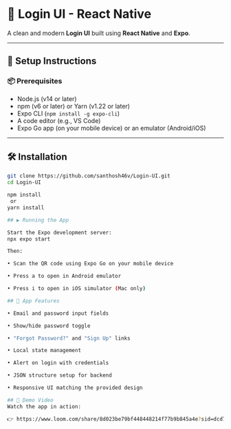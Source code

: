 # 🔐 Login UI - React Native

A clean and modern **Login UI** built using **React Native** and **Expo**.

---

## 🚀 Setup Instructions

### 📦 Prerequisites

- Node.js (v14 or later)
- npm (v6 or later) or Yarn (v1.22 or later)
- Expo CLI (`npm install -g expo-cli`)
- A code editor (e.g., VS Code)
- Expo Go app (on your mobile device) or an emulator (Android/iOS)

---

## 🛠 Installation

```bash
git clone https://github.com/santhosh46v/Login-UI.git
cd Login-UI

npm install
 or
yarn install

## ▶️ Running the App

Start the Expo development server:
npx expo start

Then:

• Scan the QR code using Expo Go on your mobile device

• Press a to open in Android emulator

• Press i to open in iOS simulator (Mac only)

## 🧪 App Features

• Email and password input fields

• Show/hide password toggle

• "Forgot Password?" and "Sign Up" links

• Local state management

• Alert on login with credentials

• JSON structure setup for backend

• Responsive UI matching the provided design

## 🎥 Demo Video
Watch the app in action:

👉 https://www.loom.com/share/8d023be79bf448448214f77b9b845a4e?sid=dcd7c1c8-2d73-4f8a-9372-0a9e19dd099b
